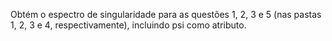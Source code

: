 Obtém o espectro de singularidade para as questões 1, 2, 3 e 5 (nas pastas 1, 2, 3 e 4, respectivamente), incluindo psi como atributo.
